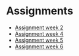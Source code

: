 # Assignments

* [Assignment week 2](https://github.com/MartijnKeizer/Assignments/blob/master/Assignment_week_2.ipynb)
* [Assignment week 4](https://github.com/MartijnKeizer/Assignments/blob/master/Assignment_week_4%20(1).ipynb)
* [Assignment week 5](https://github.com/MartijnKeizer/Assignments/blob/master/Assignment_week_5.ipynb)
* [Assignment week 6](https://github.com/MartijnKeizer/Assignments/blob/master/assignment%20Week%206.ipynb)
